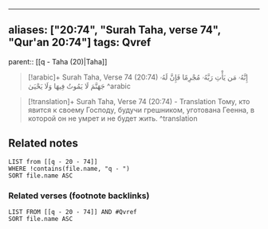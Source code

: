 
---
aliases: ["20:74", "Surah Taha, verse 74", "Qur'an 20:74"]
tags: Qvref
---

parent:: [[q - Taha (20)|Taha]]

> [!arabic]+ Surah Taha, Verse 74 (20:74)
> <span class="quran-arabic">إِنَّهُۥ مَن يَأْتِ رَبَّهُۥ مُجْرِمًا فَإِنَّ لَهُۥ جَهَنَّمَ لَا يَمُوتُ فِيهَا وَلَا يَحْيَىٰ</span>
^arabic

> [!translation]+ Surah Taha, Verse 74 (20:74) - Translation
> Тому, кто явится к своему Господу, будучи грешником, уготована Геенна, в которой он не умрет и не будет жить.
^translation



## Related notes
```dataview
LIST from [[q - 20 - 74]]
WHERE !contains(file.name, "q - ")
SORT file.name ASC
```

### Related verses (footnote backlinks)
```dataview
LIST FROM [[q - 20 - 74]] AND #Qvref
SORT file.name ASC
```

